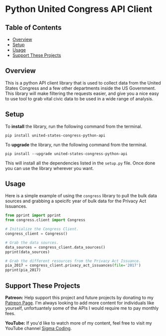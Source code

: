 # Python United Congress API Client

## Table of Contents

- [Overview](#overview)
- [Setup](#setup)
- [Usage](#usage)
- [Support These Projects](#support-these-projects)

## Overview

This is a python API client library that is used to collect data from the
United States Congress and a few other departments inside the US Government.
This library will make filtering the requests easier, and give you a nice easy
to use tool to grab vital civic data to be used in a wide range of analysis.

## Setup

To **install** the library, run the following command from the terminal.

```console
pip install united-states-congress-python-api
```

To **upgrade** the library, run the following command from the terminal.

```console
pip install --upgrade united-states-congress-python-api
```

This will install all the dependencies listed in the `setup.py` file. Once done
you can use the library wherever you want.

## Usage

Here is a simple example of using the `congress` library to pull the bulk data
sources and grabbing a speicifc year of bulk data for the Privacy Act Issuances.

```python
from pprint import pprint
from congress.client import Congress

# Initialize the Congress Client.
congress_client = Congress()

# Grab the data sources.
data_sources = congress_client.data_sources()
pprint(data_sources)

# Grab the different resources from the Privacy Act Issuance.
pia_2017 = congress_client.privacy_act_issuances(file='2017')
pprint(pia_2017)
```

## Support These Projects

**Patreon:**
Help support this project and future projects by donating to my [Patreon Page](https://www.patreon.com/sigmacoding). I'm
always looking to add more content for individuals like yourself, unfortuantely some of the APIs I would require me
to pay monthly fees.

**YouTube:**
If you'd like to watch more of my content, feel free to visit my YouTube channel [Sigma Coding](https://www.youtube.com/c/SigmaCoding).
